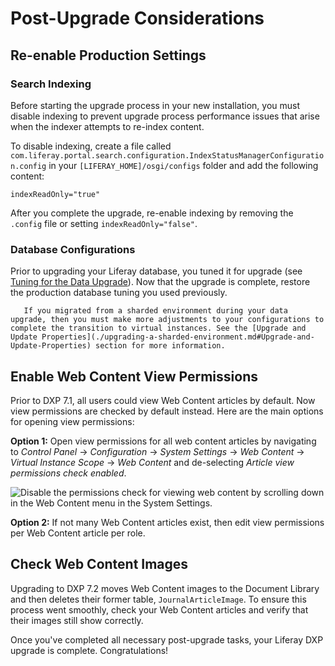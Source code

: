 # Post-Upgrade Considerations

## Re-enable Production Settings

### Search Indexing

Before starting the upgrade process in your new installation, you must disable indexing to prevent upgrade process performance issues that arise when the indexer attempts to re-index content.

To disable indexing, create a file called `com.liferay.portal.search.configuration.IndexStatusManagerConfiguration.config` in your `[LIFERAY_HOME]/osgi/configs` folder and add the following content:

```properties
indexReadOnly="true"
```

After you complete the upgrade, re-enable indexing by removing the `.config` file or setting `indexReadOnly="false"`.

### Database Configurations

Prior to upgrading your Liferay database, you tuned it for upgrade (see [Tuning for the Data Upgrade](./tuning-for-the-data-upgrade.md)). Now that the upgrade is complete, restore the production database tuning you used previously.

```note::
   If you migrated from a sharded environment during your data upgrade, then you must make more adjustments to your configurations to complete the transition to virtual instances. See the [Upgrade and Update Properties](./upgrading-a-sharded-environment.md#Upgrade-and-Update-Properties) section for more information.
```

## Enable Web Content View Permissions

Prior to DXP 7.1, all users could view Web Content articles by default. Now view permissions are checked by default instead. Here are the main options for opening view permissions:

**Option 1:** Open view permissions for all web content articles by navigating to _Control Panel_ → _Configuration_ → _System Settings_ → _Web Content_ → _Virtual Instance Scope_ → _Web Content_ and de-selecting _Article view permissions check enabled_.

![Disable the permissions check for viewing web content by scrolling down in the Web Content menu in the System Settings.](./post-upgrade-checklist/images/02.png)

**Option 2:** If not many Web Content articles exist, then edit view permissions per Web Content article per role.

## Check Web Content Images

Upgrading to DXP 7.2 moves Web Content images to the Document Library and then deletes their former table, `JournalArticleImage`. To ensure this process went smoothly, check your Web Content articles and verify that their images still show correctly.

Once you've completed all necessary post-upgrade tasks, your Liferay DXP upgrade is complete. Congratulations!
